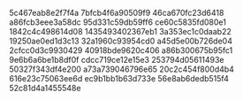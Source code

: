 5c467eab8e2f7f4a
7bfcb4f6a90509f9
46ca670fc23d6418
a86fcb3eee3a58dc
95d331c59db59ff6
ce60c5835fd080e1
1842c4c498614d08
1435493402367eb1
3a353ec1c0daab22
19250ae0ed1d3c13
32a1960c93954cd0
a45d5e00b726de04
2cfcc0d3c9930429
40918bde9620c406
a86b300675b95fc1
9e6b6a6be1b8df0f
cdcc719ce12e15e3
253794d05611493e
50327f343df4e200
a73a739046796e65
20c2c454f800d4b4
616e23c75063ee6d
ec9b1bb1b63d733e
56e8ab6dedb515f4
52c81d4a1455548e
